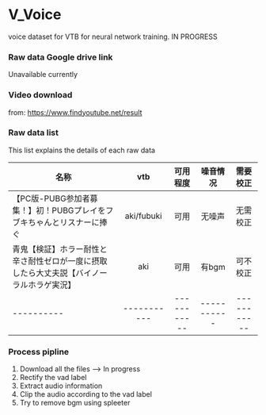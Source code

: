 # V_Voice
voice dataset for VTB for neural network training. IN PROGRESS

### Raw data Google drive link
Unavailable currently

### Video download
from: https://www.findyoutube.net/result

### Raw data list
This list explains the details of each raw data

| 名称      | vtb     | 可用程度     | 噪音情况 | 需要校正|
| ---------- | :-----------:  | :-----------: | :-----------: | :-----------: |
| 【PC版-PUBG参加者募集！】初！PUBGプレイをフブキちゃんとリスナーに捧ぐ     | aki/fubuki     | 可用   | 无噪声 | 无需校正 | 
| 青鬼【検証】ホラー耐性と辛さ耐性ゼロが一度に摂取したら大丈夫説【バイノーラルホラゲ実況】 | aki  | 可用 | 有bgm | 可不校正 |
| ---------- | -----------  | ----------- | ----------- | ----------- |

### Process pipline
1. Download all the files --> In progress
2. Rectify the vad label
3. Extract audio information
4. Clip the audio according to the vad label
5. Try to remove bgm using spleeter
